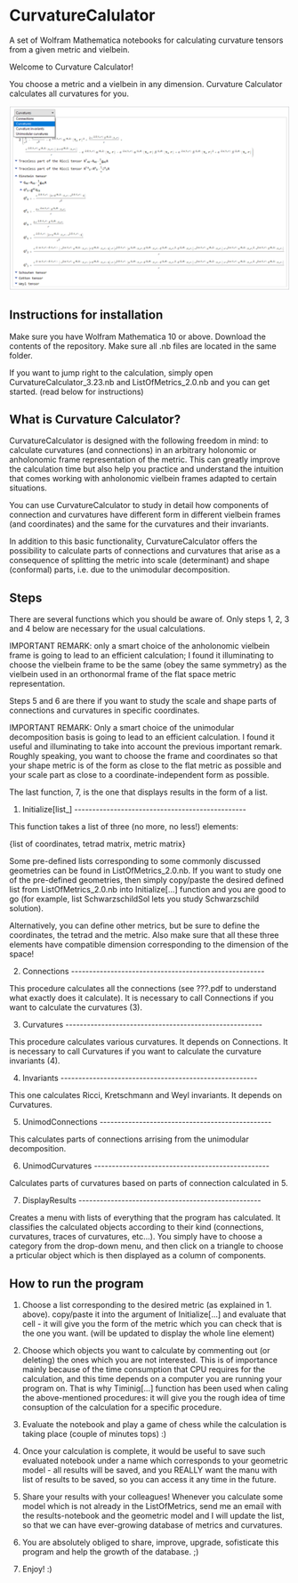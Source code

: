 # CurvatureCalulator
A set of Wolfram Mathematica notebooks for calculating curvature tensors from a given metric and vielbein.

Welcome to Curvature Calculator!

You choose a metric and a vielbein in any dimension. Curvature Calculator calculates all curvatures for you.

![Results Menu Interface](/img1_Sch_adv.png)

## Instructions for installation

Make sure you have Wolfram Mathematica 10 or above. 
Download the contents of the repository. Make sure all .nb files are located in the same folder.

If you want to jump right to the calculation, simply open 
CurvatureCalculator_3.23.nb and ListOfMetrics_2.0.nb and you can get started.
(read below for instructions)

## What is Curvature Calculator?

CurvatureCalculator is designed with the following freedom in mind: to calculate curvatures (and connections) in an arbitrary holonomic or anholonomic frame representation of the metric. This can greatly improve the calculation time but also help you practice and understand the intuition that comes working with anholonomic vielbein frames adapted to certain situations.

You can use CurvatureCalculator to study in detail how components of connection and curvatures have different form in different vielbein frames (and coordinates) and the same for the curvatures and their invariants.

In addition to this basic functionality, CurvatureCalculator offers the possibility to calculate parts of connections and curvatures that arise as a consequence of splitting the metric into scale (determinant) and shape (conformal) parts, i.e. due to the unimodular decomposition. 

## Steps

There are several functions which you should be aware of.
Only steps 1, 2, 3 and 4 below are necessary for the usual calculations.

IMPORTANT REMARK: only a smart choice of the anholonomic vielbein frame is going to lead to an efficient calculation; I found it illuminating to choose the vielbein frame to be the same (obey the same symmetry) as the vielbein used in an orthonormal frame of the flat space metric representation.

Steps 5 and 6 are there if you want to study the scale and shape parts of connections and curvatures in specific coordinates. 

IMPORTANT REMARK: Only a smart choice of the unimodular decomposition basis is going to lead to an efficient calculation. I found it useful and illuminating to take into account the previous important remark. Roughly speaking, you want to choose the frame and coordinates so that your shape metric is of the form as close to the flat metric as possible and your scale part as close to a coordinate-independent form as possible.

The last function, 7, is the one that displays results in the form of a list.

1. Initialize[list_] ------------------------------------------------

This function takes a list of three (no more, no less!) elements:

 {list of coordinates, tetrad matrix, metric matrix}

Some pre-defined lists corresponding to some commonly discussed
geometries can be found in ListOfMetrics_2.0.nb. If you want to study
one of the pre-defined geometries, then simply copy/paste the desired defined
list from ListOfMetrics_2.0.nb into Initialize[...] function and
you are good to go (for example, list SchwarzschildSol lets you study Schwarzschild solution).

Alternatively, you can define other metrics, but be sure to define
the coordinates, the tetrad and the metric. Also make sure that all these three elements have compatible dimension corresponding to the dimension of the space!


2. Connections ------------------------------------------------------

This procedure calculates all the connections (see ???.pdf to understand
what exactly does it calculate). It is necessary to call Connections if
you want to calculate the curvatures (3).


3. Curvatures -------------------------------------------------------

This procedure calculates various curvatures. It depends on Connections. It is necessary to call Curvatures if you want to calculate the curvature invariants (4).


4. Invariants -------------------------------------------------------

This one calculates Ricci, Kretschmann and Weyl invariants. It depends on 
Curvatures.


5. UnimodConnections ------------------------------------------------

This calculates parts of connections arrising from the unimodular decomposition.


6. UnimodCurvatures -------------------------------------------------

Calculates parts of curvatures based on parts of connection calculated in 5.


7. DisplayResults ---------------------------------------------------

Creates a menu with lists of everything that the program has calculated.
It classifies the calculated objects according to their kind (connections,
curvatures, traces of curvatures, etc...). You simply have to choose a
category from the drop-down menu, and then click on a triangle to choose
a prticular object which is then displayed as a column of components.

## How to run the program

1. Choose a list corresponding to the desired metric (as explained in 1.
above). copy/paste it into the argument of Initialize[...] and evaluate
that cell - it will give you the form of the metric which you can check 
that is the one you want. (will be updated to display the whole line element)

2. Choose which objects you want to calculate by commenting out (or deleting)
the ones which you are not interested. This is of importance mainly
because of the time consumption that CPU requires for the calculation,
and this time depends on a computer you are running your program on. That
is why Timinig[...] function has been used when caling the above-mentioned
procedures: it will give you the rough idea of time consuption of the
calculation for a specific procedure.

3. Evaluate the notebook and play a game of chess while the calculation
is taking place (couple of minutes tops) :)

4. Once your calculation is complete, it would be useful to save such
evaluated notebook under a name which corresponds to your geometric
model - all results will be saved, and you REALLY want the manu with 
list of results to be saved, so you can access it any time in the future.

5. Share your results with your colleagues! Whenever you calculate some
model which is not already in the ListOfMetrics, send me an email with
the results-notebook and the geometric model and I will update the list, 
so that we can have ever-growing database of metrics and curvatures.

6. You are absolutely obliged to share, improve, upgrade, sofisticate
this program and help the growth of the database. ;)

7. Enjoy! :)

